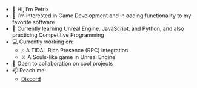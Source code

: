 - 👋 Hi, I’m Petrix
- 👀 I’m interested in Game Development and in adding functionality to my favorite software
- 🌱 Currently learning Unreal Engine, JavaScript, and Python, and also practicing Competitive Programming
- 💻 Currently working on:
    - 🎶 A TIDAL Rich Presence (RPC) integration
    - ⚔️ A Souls-like game in Unreal Engine
- 💞️ Open to collaboration on cool projects
- 📫 Reach me: 
    - [Discord](https://discordapp.com/users/1205426172830285895)

